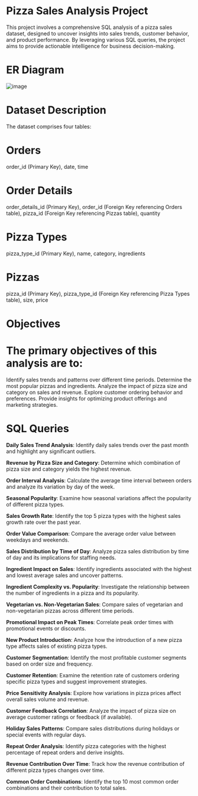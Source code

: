 # Pizza Sales Analysis Project
This project involves a comprehensive SQL analysis of a pizza sales dataset, designed to uncover insights into sales trends, customer behavior, and product performance. By leveraging various SQL queries, the project aims to provide actionable intelligence for business decision-making.

# ER Diagram
![image](https://github.com/Rasmiranjannayak96/Pizza_sales_SQL_Analysis/assets/166718223/27af6493-3709-45d7-b81d-49474f3be66b)


# Dataset Description
The dataset comprises four tables:

# Orders

order_id (Primary Key),
date,
time

# Order Details

order_details_id (Primary Key),
order_id (Foreign Key referencing Orders table),
pizza_id (Foreign Key referencing Pizzas table),
quantity

# Pizza Types

pizza_type_id (Primary Key),
name,
category,
ingredients

# Pizzas

pizza_id (Primary Key),
pizza_type_id (Foreign Key referencing Pizza Types table),
size,
price

# Objectives
# The primary objectives of this analysis are to:

Identify sales trends and patterns over different time periods.
Determine the most popular pizzas and ingredients.
Analyze the impact of pizza size and category on sales and revenue.
Explore customer ordering behavior and preferences.
Provide insights for optimizing product offerings and marketing strategies.

# SQL Queries

**Daily Sales Trend Analysis**: Identify daily sales trends over the past month and highlight any significant outliers.

**Revenue by Pizza Size and Category**: Determine which combination of pizza size and category yields the highest revenue.

**Order Interval Analysis**: Calculate the average time interval between orders and analyze its variation by day of the week.

**Seasonal Popularity**: Examine how seasonal variations affect the popularity of different pizza types.

**Sales Growth Rate**: Identify the top 5 pizza types with the highest sales growth rate over the past year.

**Order Value Comparison**: Compare the average order value between weekdays and weekends.

**Sales Distribution by Time of Day**: Analyze pizza sales distribution by time of day and its implications for staffing needs.

**Ingredient Impact on Sales**: Identify ingredients associated with the highest and lowest average sales and uncover patterns.

**Ingredient Complexity vs. Popularity**: Investigate the relationship between the number of ingredients in a pizza and its popularity.

**Vegetarian vs. Non-Vegetarian Sales**: Compare sales of vegetarian and non-vegetarian pizzas across different time periods.

**Promotional Impact on Peak Times**: Correlate peak order times with promotional events or discounts.

**New Product Introduction**: Analyze how the introduction of a new pizza type affects sales of existing pizza types.

**Customer Segmentation**: Identify the most profitable customer segments based on order size and frequency.

**Customer Retention**: Examine the retention rate of customers ordering specific pizza types and suggest improvement strategies.

**Price Sensitivity Analysis**: Explore how variations in pizza prices affect overall sales volume and revenue.

**Customer Feedback Correlation**: Analyze the impact of pizza size on average customer ratings or feedback (if available).

**Holiday Sales Patterns**: Compare sales distributions during holidays or special events with regular days.

**Repeat Order Analysis**: Identify pizza categories with the highest percentage of repeat orders and derive insights.

**Revenue Contribution Over Time**: Track how the revenue contribution of different pizza types changes over time.

**Common Order Combinations**: Identify the top 10 most common order combinations and their contribution to total sales.
